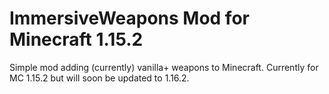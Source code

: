 # ImmersiveWeapons Mod for Minecraft 1.15.2
Simple mod adding (currently) vanilla+ weapons to Minecraft. Currently for MC 1.15.2 but will soon be updated to 1.16.2.
